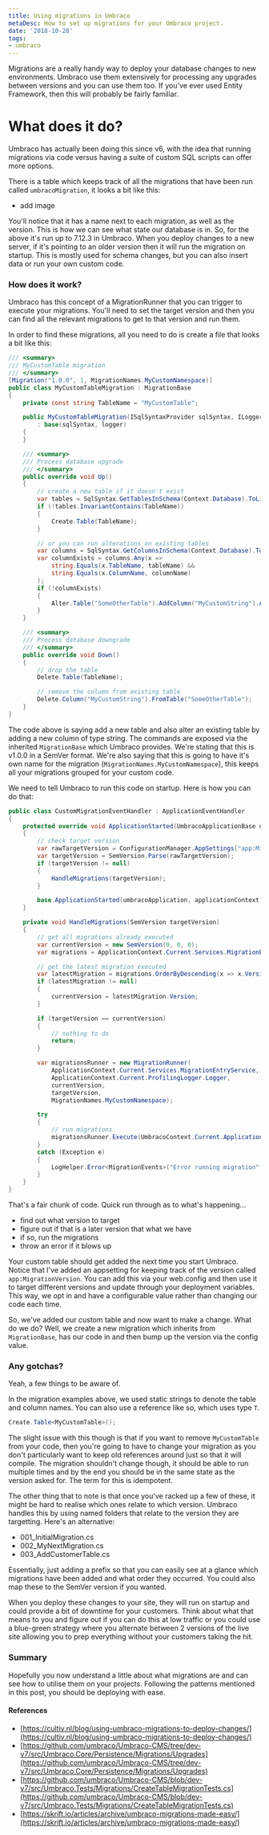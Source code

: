 ```yaml
---
title: Using migrations in Umbraco
metaDesc: How to set up migrations for your Umbraco project.
date: '2018-10-28'
tags: 
- umbraco
---
```


Migrations are a really handy way to deploy your database changes to new environments. Umbraco use them extensively for processing any upgrades between versions and you can use them too. If you've ever used Entity Framework, then this will probably be fairly familiar.

# What does it do?

Umbraco has actually been doing this since v6, with the idea that running migrations via code versus having a suite of custom SQL scripts can offer more options. 

There is a table which keeps track of all the migrations that have been run called `umbracoMigration`, it looks a bit like this:

- add image

You'll notice that it has a name next to each migration, as well as the version. This is how we can see what state our database is in. So, for the above it's run up to 7.12.3 in Umbraco. When you deploy changes to a new server, if it's pointing to an older version then it will run the migration on startup. This is mostly used for schema changes, but you can also insert data or run your own custom code.

### How does it work?

Umbraco has this concept of a MigrationRunner that you can trigger to execute your migrations. You'll need to set the target version and then you can find all the relevant migrations to get to that version and run them.

In order to find these migrations, all you need to do is create a file that looks a bit like this:

```csharp
/// <summary>
/// MyCustomTable migration
/// </summary>
[Migration("1.0.0", 1, MigrationNames.MyCustomNamespace)]
public class MyCustomTableMigration : MigrationBase
{
    private const string TableName = "MyCustomTable";

    public MyCustomTableMigration(ISqlSyntaxProvider sqlSyntax, ILogger logger)
        : base(sqlSyntax, logger)
    {            
    }

    /// <summary>
    /// Process database upgrade
    /// </summary>
    public override void Up()
    {            
        // create a new table if it doesn't exist
        var tables = SqlSyntax.GetTablesInSchema(Context.Database).ToList();
        if (!tables.InvariantContains(TableName))
        {
            Create.Table(TableName);
        }

        // or you can run alterations on existing tables
        var columns = SqlSyntax.GetColumnsInSchema(Context.Database).ToArray();
        var columnExists = columns.Any(x =>
            string.Equals(x.TableName, tableName) &&
            string.Equals(x.ColumnName, columnName)
        );
        if (!columnExists)
        {
            Alter.Table("SomeOtherTable").AddColumn("MyCustomString").AsString().Nullable();
        }
    }

    /// <summary>
    /// Process database downgrade
    /// </summary>
    public override void Down()
    {
        // drop the table
        Delete.Table(TableName);

        // remove the column from existing table
        Delete.Column("MyCustomString").FromTable("SomeOtherTable");
    }
}
```

The code above is saying add a new table and also alter an existing table by adding a new column of type string. The commands are exposed via the inherited `MigrationBase` which Umbraco provides. We're stating that this is v1.0.0 in a SemVer format. We're also saying that this is going to have it's own name for the migration (`MigrationNames.MyCustomNamespace`), this keeps all your migrations grouped for your custom code.

We need to tell Umbraco to run this code on startup. Here is how you can do that:

```csharp
public class CustomMigrationEventHandler : ApplicationEventHandler
{
    protected override void ApplicationStarted(UmbracoApplicationBase umbracoApplication, ApplicationContext applicationContext)
    {
        // check target version
        var rawTargetVersion = ConfigurationManager.AppSettings["app:MigrationVersion"] ?? "1.0.0";
        var targetVersion = SemVersion.Parse(rawTargetVersion);
        if (targetVersion != null)
        {
            HandleMigrations(targetVersion);
        }

        base.ApplicationStarted(umbracoApplication, applicationContext);
    }

    private void HandleMigrations(SemVersion targetVersion)
    {
        // get all migrations already executed
        var currentVersion = new SemVersion(0, 0, 0);
        var migrations = ApplicationContext.Current.Services.MigrationEntryService.GetAll(MigrationNames.MyCustomNamespace);

        // get the latest migration executed
        var latestMigration = migrations.OrderByDescending(x => x.Version).FirstOrDefault();
        if (latestMigration != null)
        {
            currentVersion = latestMigration.Version;
        }

        if (targetVersion == currentVersion)
        {
            // nothing to do
            return;
        }

        var migrationsRunner = new MigrationRunner(
            ApplicationContext.Current.Services.MigrationEntryService,
            ApplicationContext.Current.ProfilingLogger.Logger,
            currentVersion,
            targetVersion,
            MigrationNames.MyCustomNamespace);

        try
        {
            // run migrations
            migrationsRunner.Execute(UmbracoContext.Current.Application.DatabaseContext.Database);
        }
        catch (Exception e)
        {
            LogHelper.Error<MigrationEvents>("Error running migration", e);
        }
    }
}
```

That's a fair chunk of code. Quick run through as to what's happening...
- find out what version to target
- figure out if that is a later version that what we have
- if so, run the migrations
- throw an error if it blows up

Your custom table should get added the next time you start Umbraco. Notice that I've added an appsetting for keeping track of the version called `app:MigrationVersion`. You can add this via your web.config and then use it to target different versions and update through your deployment variables. This way, we opt in and have a configurable value rather than changing our code each time.

So, we've added our custom table and now want to make a change. What do we do? Well, we create a new migration which inherits from `MigrationBase`, has our code in and then bump up the version via the config value.

### Any gotchas?

Yeah, a few things to be aware of. 

In the migration examples above, we used static strings to denote the table and column names. You can also use a reference like so, which uses type `T`.

```csharp
Create.Table<MyCustomTable>();
```

The slight issue with this though is that if you want to remove `MyCustomTable` from your code, then you're going to have to change your migration as you don't particularly want to keep old references around just so that it will compile. The migration shouldn't change though, it should be able to run multiple times and by the end you should be in the same state as the version asked for. The term for this is idempotent.

The other thing that to note is that once you've racked up a few of these, it might be hard to realise which ones relate to which version. Umbraco handles this by using named folders that relate to the version they are targetting. Here's an alternative:

- 001_InitialMigration.cs
- 002_MyNextMigration.cs
- 003_AddCustomerTable.cs

Essentially, just adding a prefix so that you can easily see at a glance which migrations have been added and what order they occurred. You could also map these to the SemVer version if you wanted.

When you deploy these changes to your site, they will run on startup and could provide a bit of downtime for your customers. Think about what that means to you and figure out if you can do this at low traffic or you could use a blue-green strategy where you alternate between 2 versions of the live site allowing you to prep everything without your customers taking the hit.

### Summary

Hopefully you now understand a little about what migrations are and can see how to utilise them on your projects. Following the patterns mentioned in this post, you should be deploying with ease.

#### References

- [https://cultiv.nl/blog/using-umbraco-migrations-to-deploy-changes/](https://cultiv.nl/blog/using-umbraco-migrations-to-deploy-changes/)
- [https://github.com/umbraco/Umbraco-CMS/tree/dev-v7/src/Umbraco.Core/Persistence/Migrations/Upgrades](https://github.com/umbraco/Umbraco-CMS/tree/dev-v7/src/Umbraco.Core/Persistence/Migrations/Upgrades)
- [https://github.com/umbraco/Umbraco-CMS/blob/dev-v7/src/Umbraco.Tests/Migrations/CreateTableMigrationTests.cs](https://github.com/umbraco/Umbraco-CMS/blob/dev-v7/src/Umbraco.Tests/Migrations/CreateTableMigrationTests.cs)
- [https://skrift.io/articles/archive/umbraco-migrations-made-easy/](https://skrift.io/articles/archive/umbraco-migrations-made-easy/)
